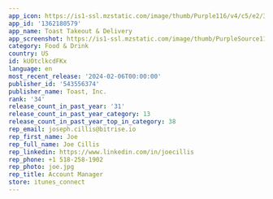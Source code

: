 ```yaml
---
app_icon: https://is1-ssl.mzstatic.com/image/thumb/Purple116/v4/c5/e2/38/c5e238b2-8ebf-9ed3-8cae-4aaaf92b08ee/AppIcon-0-1x_U007emarketing-0-10-0-85-220.png/1024x1024bb.png
app_id: '1362180579'
app_name: Toast Takeout & Delivery
app_screenshot: https://is1-ssl.mzstatic.com/image/thumb/PurpleSource112/v4/e2/ad/53/e2ad5361-4ae7-7dc6-c72c-b2ef49b7c828/05a42aef-1c1b-4586-ba4e-c13a7a9384d5_Screen_1-1242x2688.png/1242x2688bb.png
category: Food & Drink
country: US
id: kUOtclkcdFKx
language: en
most_recent_release: '2024-02-06T00:00:00'
publisher_id: '543556374'
publisher_name: Toast, Inc.
rank: '34'
release_count_in_past_year: '31'
release_count_in_past_year_category: 13
release_count_in_past_year_top_in_category: 38
rep_email: joseph.cillis@bitrise.io
rep_first_name: Joe
rep_full_name: Joe Cillis
rep_linkedin: https://www.linkedin.com/in/joecillis
rep_phone: +1 518-258-1902
rep_photo: joe.jpg
rep_title: Account Manager
store: itunes_connect
---
```

